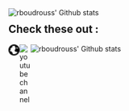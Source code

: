 
<img align='left' alt="rboudrouss' Github stats" src='https://discord.c99.nl/widget/theme-3/690869031531446313.png' />  

  
  
  

## Check these out :
[<img align='left' alt="rboud.pythonanywhere.com" width='22px' src='https://raw.githubusercontent.com/iconic/open-iconic/master/svg/globe.svg' />][website]
[<img align='left' alt="youtube channel" width='22px' src='https://upload.wikimedia.org/wikipedia/commons/0/09/YouTube_full-color_icon_%282017%29.svg' />][ytb]
  
  
  
  
<img align='left' alt="rboudrouss' Github stats" src='https://github-readme-stats.vercel.app/api?username=rboudrouss&show_incos=true&hide_border=true&theme=tokyonight' />

[website]: https://rboud.ml/
[ytb]: https://www.youtube.com/channel/UCi-99XLL6EdjUwoeoLAi-PQ

